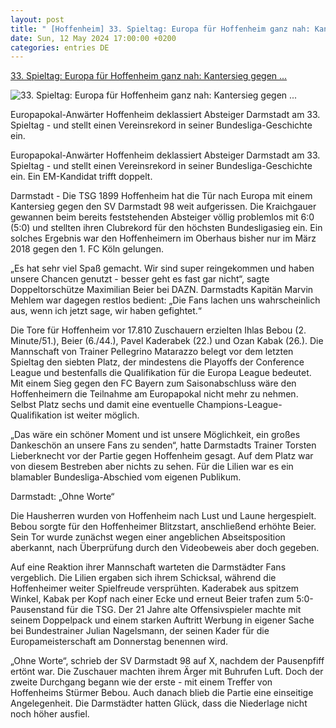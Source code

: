 ```yaml
---
layout: post
title: " [Hoffenheim] 33. Spieltag: Europa für Hoffenheim ganz nah: Kantersieg gegen ..."
date: Sun, 12 May 2024 17:00:00 +0200
categories: entries DE
---
```

[33. Spieltag: Europa für Hoffenheim ganz nah: Kantersieg gegen ...](https://www.mz.de/sport/fussball/europa-fur-hoffenheim-ganz-nah-kantersieg-gegen-darmstadt-3842603)

![33. Spieltag: Europa für Hoffenheim ganz nah: Kantersieg gegen ...](https://bmg-images.forward-publishing.io/2024/05/12/7d6c89e1-ae52-4a82-a350-0714dc6d25f3.jpeg?rect=0%2C107%2C2048%2C1152&w=1024)

Europapokal-Anwärter Hoffenheim deklassiert Absteiger Darmstadt am 33. Spieltag - und stellt einen Vereinsrekord in seiner Bundesliga-Geschichte ein.

Europapokal-Anwärter Hoffenheim deklassiert Absteiger Darmstadt am 33. Spieltag - und stellt einen Vereinsrekord in seiner Bundesliga-Geschichte ein. Ein EM-Kandidat trifft doppelt.

Darmstadt - Die TSG 1899 Hoffenheim hat die Tür nach Europa mit einem Kantersieg gegen den SV Darmstadt 98 weit aufgerissen. Die Kraichgauer gewannen beim bereits feststehenden Absteiger völlig problemlos mit 6:0 (5:0) und stellten ihren Clubrekord für den höchsten Bundesligasieg ein. Ein solches Ergebnis war den Hoffenheimern im Oberhaus bisher nur im März 2018 gegen den 1. FC Köln gelungen.

„Es hat sehr viel Spaß gemacht. Wir sind super reingekommen und haben unsere Chancen genutzt - besser geht es fast gar nicht“, sagte Doppeltorschütze Maximilian Beier bei DAZN. Darmstadts Kapitän Marvin Mehlem war dagegen restlos bedient: „Die Fans lachen uns wahrscheinlich aus, wenn ich jetzt sage, wir haben gefightet.“

Die Tore für Hoffenheim vor 17.810 Zuschauern erzielten Ihlas Bebou (2. Minute/51.), Beier (6./44.), Pavel Kaderabek (22.) und Ozan Kabak (26.). Die Mannschaft von Trainer Pellegrino Matarazzo belegt vor dem letzten Spieltag den siebten Platz, der mindestens die Playoffs der Conference League und bestenfalls die Qualifikation für die Europa League bedeutet. Mit einem Sieg gegen den FC Bayern zum Saisonabschluss wäre den Hoffenheimern die Teilnahme am Europapokal nicht mehr zu nehmen. Selbst Platz sechs und damit eine eventuelle Champions-League-Qualifikation ist weiter möglich.

„Das wäre ein schöner Moment und ist unsere Möglichkeit, ein großes Dankeschön an unsere Fans zu senden“, hatte Darmstadts Trainer Torsten Lieberknecht vor der Partie gegen Hoffenheim gesagt. Auf dem Platz war von diesem Bestreben aber nichts zu sehen. Für die Lilien war es ein blamabler Bundesliga-Abschied vom eigenen Publikum.

Darmstadt: „Ohne Worte“

Die Hausherren wurden von Hoffenheim nach Lust und Laune hergespielt. Bebou sorgte für den Hoffenheimer Blitzstart, anschließend erhöhte Beier. Sein Tor wurde zunächst wegen einer angeblichen Abseitsposition aberkannt, nach Überprüfung durch den Videobeweis aber doch gegeben.

Auf eine Reaktion ihrer Mannschaft warteten die Darmstädter Fans vergeblich. Die Lilien ergaben sich ihrem Schicksal, während die Hoffenheimer weiter Spielfreude versprühten. Kaderabek aus spitzem Winkel, Kabak per Kopf nach einer Ecke und erneut Beier trafen zum 5:0-Pausenstand für die TSG. Der 21 Jahre alte Offensivspieler machte mit seinem Doppelpack und einem starken Auftritt Werbung in eigener Sache bei Bundestrainer Julian Nagelsmann, der seinen Kader für die Europameisterschaft am Donnerstag benennen wird.

„Ohne Worte“, schrieb der SV Darmstadt 98 auf X, nachdem der Pausenpfiff ertönt war. Die Zuschauer machten ihrem Ärger mit Buhrufen Luft. Doch der zweite Durchgang begann wie der erste - mit einem Treffer von Hoffenheims Stürmer Bebou. Auch danach blieb die Partie eine einseitige Angelegenheit. Die Darmstädter hatten Glück, dass die Niederlage nicht noch höher ausfiel.

